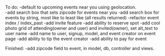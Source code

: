 


To do:
-default to upcoming events near you using geolocation.  
-add search box that sets zipcode for events near you
-add search box for events by string, most like to least like (all results returned)
-refactor event index / index_past
-add invite feature
-add ability to reserve spot
-add cool photo grid of attending(owner and user) and invited(owner), set alt_text to user name
-add name to user, signup, model, and event creator on event page
-add ability to tip the event creator
-add ability to pay for event


Finished:
-add zipcode field to event, in model, db, controller and views.

